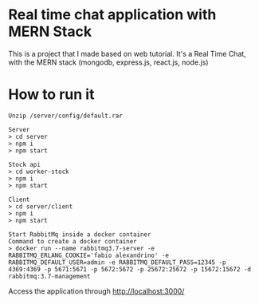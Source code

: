 # Real time chat application with MERN Stack

This is a project that I made based on web tutorial. It's a Real Time Chat, with the MERN stack (mongodb, express.js, react.js, node.js)

# How to run it

    Unzip /server/config/default.rar

    Server
    > cd server
    > npm i
    > npm start

    Stock api
    > cd worker-stock
    > npm i
    > npm start

    Client
    > cd server/client
    > npm i
    > npm start

    Start RabbitMq inside a docker container
    Command to create a docker container
    > docker run --name rabbitmq3.7-server -e RABBITMQ_ERLANG_COOKIE='fabio alexandrino' -e RABBITMQ_DEFAULT_USER=admin -e RABBITMQ_DEFAULT_PASS=12345 -p 4369:4369 -p 5671:5671 -p 5672:5672 -p 25672:25672 -p 15672:15672 -d rabbitmq:3.7-management

Access the application through [http://localhost:3000/](http://localhost:3000/)

